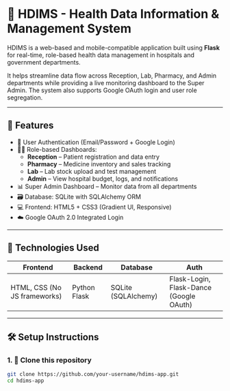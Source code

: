 # 🏥 HDIMS - Health Data Information & Management System

HDIMS is a web-based and mobile-compatible application built using **Flask** for real-time, role-based health data management in hospitals and government departments.

It helps streamline data flow across Reception, Lab, Pharmacy, and Admin departments while providing a live monitoring dashboard to the Super Admin. The system also supports Google OAuth login and user role segregation.

---

## 🚀 Features

- 🔐 User Authentication (Email/Password + Google Login)
- 🧑‍⚕️ Role-based Dashboards:
  - **Reception** – Patient registration and data entry
  - **Pharmacy** – Medicine inventory and sales tracking
  - **Lab** – Lab stock upload and test management
  - **Admin** – View hospital budget, logs, and notifications
- 📊 Super Admin Dashboard – Monitor data from all departments
- 🗃️ Database: SQLite with SQLAlchemy ORM
- 💻 Frontend: HTML5 + CSS3 (Gradient UI, Responsive)
- ☁️ Google OAuth 2.0 Integrated Login

---

## 🔧 Technologies Used

| Frontend | Backend | Database | Auth |
|---------|----------|----------|------|
| HTML, CSS (No JS frameworks) | Python Flask | SQLite (SQLAlchemy) | Flask-Login, Flask-Dance (Google OAuth) |

---

## 🛠️ Setup Instructions

### 1. 📁 Clone this repository
```bash
git clone https://github.com/your-username/hdims-app.git
cd hdims-app

